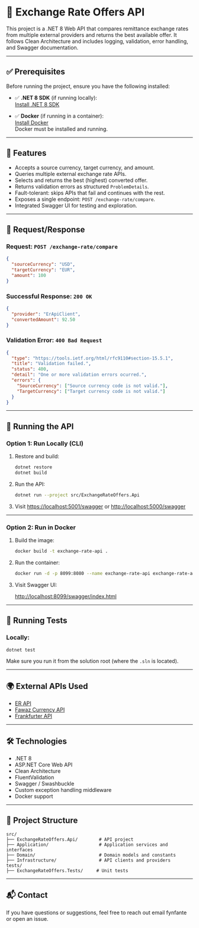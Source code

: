 # 💱 Exchange Rate Offers API

This project is a .NET 8 Web API that compares remittance exchange rates from multiple external providers and returns the best available offer. It follows Clean Architecture and includes logging, validation, error handling, and Swagger documentation.

---

## ✅ Prerequisites

Before running the project, ensure you have the following installed:

- ✅ **.NET 8 SDK** (if running locally):  
  [Install .NET 8 SDK](https://dotnet.microsoft.com/en-us/download/dotnet/8.0)

- ✅ **Docker** (if running in a container):  
  [Install Docker](https://www.docker.com/products/docker-desktop)  
  Docker must be installed and running.

---

## 🚀 Features

- Accepts a source currency, target currency, and amount.
- Queries multiple external exchange rate APIs.
- Selects and returns the best (highest) converted offer.
- Returns validation errors as structured `ProblemDetails`.
- Fault-tolerant: skips APIs that fail and continues with the rest.
- Exposes a single endpoint: `POST /exchange-rate/compare`.
- Integrated Swagger UI for testing and exploration.

---

## 🧾 Request/Response

### Request: `POST /exchange-rate/compare`

```json
{
  "sourceCurrency": "USD",
  "targetCurrency": "EUR",
  "amount": 100
}
```

### Successful Response: `200 OK`

```json
{
  "provider": "ErApiClient",
  "convertedAmount": 92.50
}
```

### Validation Error: `400 Bad Request`

```json
{
  "type": "https://tools.ietf.org/html/rfc9110#section-15.5.1",
  "title": "Validation failed.",
  "status": 400,
  "detail": "One or more validation errors ocurred.",
  "errors": {
    "SourceCurrency": ["Source currency code is not valid."],
    "TargetCurrency": ["Target currency code is not valid."]
  }
}
```

---

## 🧪 Running the API

### Option 1: Run Locally (CLI)

1. Restore and build:

   ```bash
   dotnet restore
   dotnet build
   ```

2. Run the API:

   ```bash
   dotnet run --project src/ExchangeRateOffers.Api
   ```

3. Visit [https://localhost:5001/swagger](https://localhost:5001/swagger) or [http://localhost:5000/swagger](http://localhost:5000/swagger)

---

### Option 2: Run in Docker

1. Build the image:

   ```bash
   docker build -t exchange-rate-api .
   ```

2. Run the container:

   ```bash
   docker run -d -p 8099:8080 --name exchange-rate-api exchange-rate-api
   ```

3. Visit Swagger UI:

   [http://localhost:8099/swagger/index.html](http://localhost:8099/swagger/index.html)

---

## 🧪 Running Tests

### Locally:

```bash
dotnet test
```

Make sure you run it from the solution root (where the `.sln` is located).

---

## 🌍 External APIs Used

- [ER API](https://open.er-api.com)
- [Fawaz Currency API](https://github.com/fawazahmed0/currency-api)
- [Frankfurter API](https://www.frankfurter.app/)

---

## 🛠️ Technologies

- .NET 8
- ASP.NET Core Web API
- Clean Architecture
- FluentValidation
- Swagger / Swashbuckle
- Custom exception handling middleware
- Docker support

---

## 📁 Project Structure

```
src/
├── ExchangeRateOffers.Api/        # API project
├── Application/                   # Application services and interfaces
├── Domain/                        # Domain models and constants
├── Infrastructure/                # API clients and providers
tests/
├── ExchangeRateOffers.Tests/     # Unit tests
```

---

## 📬 Contact

If you have questions or suggestions, feel free to reach out email fynfante or open an issue.
